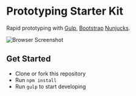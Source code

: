 # Prototyping Starter Kit
Rapid prototyping with [Gulp](http://gulpjs.com/), [Bootstrap](http://getbootstrap.com/) [Nunjucks](https://mozilla.github.io/nunjucks/).

![Browser Screenshot](https://raw.githubusercontent.com/ivojacobs/prototyping-starter-kit/master/screenshot.png)

## Get Started
* Clone or fork this repository
* Run ```npm install```
* Run ```gulp``` to start developing
